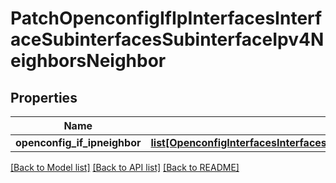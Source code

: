 # PatchOpenconfigIfIpInterfacesInterfaceSubinterfacesSubinterfaceIpv4NeighborsNeighbor

## Properties
Name | Type | Description | Notes
------------ | ------------- | ------------- | -------------
**openconfig_if_ipneighbor** | [**list[OpenconfigInterfacesInterfacesOpenconfiginterfacesinterfacesSubinterfacesOpenconfigifipipv4NeighborsNeighbor]**](OpenconfigInterfacesInterfacesOpenconfiginterfacesinterfacesSubinterfacesOpenconfigifipipv4NeighborsNeighbor.md) |  | [optional] 

[[Back to Model list]](../README.md#documentation-for-models) [[Back to API list]](../README.md#documentation-for-api-endpoints) [[Back to README]](../README.md)


